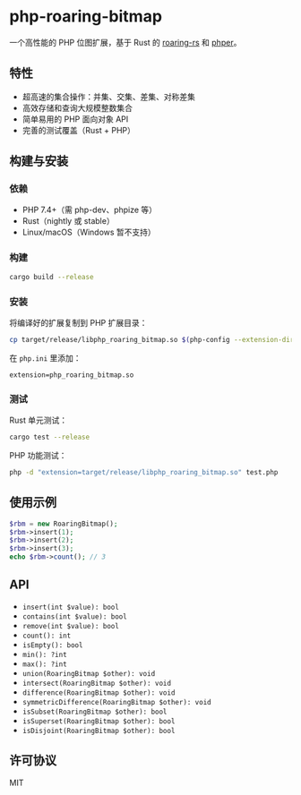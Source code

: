 # php-roaring-bitmap

一个高性能的 PHP 位图扩展，基于 Rust 的 [roaring-rs](https://github.com/RoaringBitmap/roaring-rs) 和 [phper](https://github.com/phper-framework/phper)。

## 特性
- 超高速的集合操作：并集、交集、差集、对称差集
- 高效存储和查询大规模整数集合
- 简单易用的 PHP 面向对象 API
- 完善的测试覆盖（Rust + PHP）

## 构建与安装

### 依赖
- PHP 7.4+（需 php-dev、phpize 等）
- Rust（nightly 或 stable）
- Linux/macOS（Windows 暂不支持）

### 构建
```sh
cargo build --release
```

### 安装
将编译好的扩展复制到 PHP 扩展目录：
```sh
cp target/release/libphp_roaring_bitmap.so $(php-config --extension-dir)
```
在 `php.ini` 里添加：
```
extension=php_roaring_bitmap.so
```

### 测试
Rust 单元测试：
```sh
cargo test --release
```
PHP 功能测试：
```sh
php -d "extension=target/release/libphp_roaring_bitmap.so" test.php
```

## 使用示例
```php
$rbm = new RoaringBitmap();
$rbm->insert(1);
$rbm->insert(2);
$rbm->insert(3);
echo $rbm->count(); // 3
```

## API
- `insert(int $value): bool`
- `contains(int $value): bool`
- `remove(int $value): bool`
- `count(): int`
- `isEmpty(): bool`
- `min(): ?int`
- `max(): ?int`
- `union(RoaringBitmap $other): void`
- `intersect(RoaringBitmap $other): void`
- `difference(RoaringBitmap $other): void`
- `symmetricDifference(RoaringBitmap $other): void`
- `isSubset(RoaringBitmap $other): bool`
- `isSuperset(RoaringBitmap $other): bool`
- `isDisjoint(RoaringBitmap $other): bool`

## 许可协议
MIT

